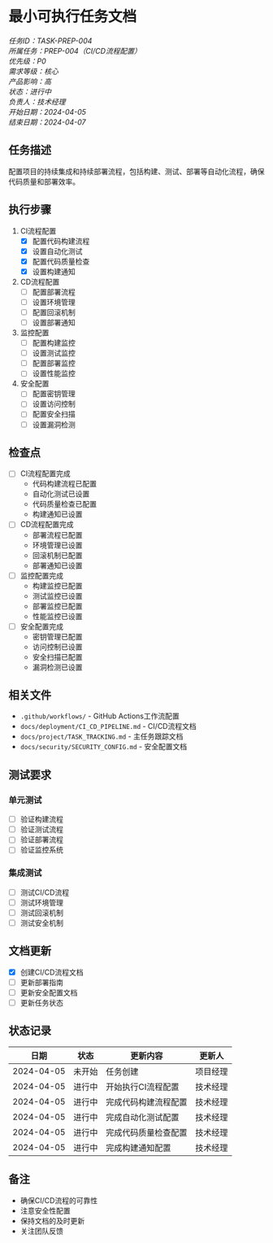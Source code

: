 # 最小可执行任务文档

*任务ID：TASK-PREP-004*  
*所属任务：PREP-004（CI/CD流程配置）*  
*优先级：P0*  
*需求等级：核心*  
*产品影响：高*  
*状态：进行中*  
*负责人：技术经理*  
*开始日期：2024-04-05*  
*结束日期：2024-04-07*

## 任务描述
配置项目的持续集成和持续部署流程，包括构建、测试、部署等自动化流程，确保代码质量和部署效率。

## 执行步骤
1. CI流程配置
   - [x] 配置代码构建流程
   - [x] 设置自动化测试
   - [x] 配置代码质量检查
   - [x] 设置构建通知

2. CD流程配置
   - [ ] 配置部署流程
   - [ ] 设置环境管理
   - [ ] 配置回滚机制
   - [ ] 设置部署通知

3. 监控配置
   - [ ] 配置构建监控
   - [ ] 设置测试监控
   - [ ] 配置部署监控
   - [ ] 设置性能监控

4. 安全配置
   - [ ] 配置密钥管理
   - [ ] 设置访问控制
   - [ ] 配置安全扫描
   - [ ] 设置漏洞检测

## 检查点
- [ ] CI流程配置完成
  - 代码构建流程已配置
  - 自动化测试已设置
  - 代码质量检查已配置
  - 构建通知已设置
- [ ] CD流程配置完成
  - 部署流程已配置
  - 环境管理已设置
  - 回滚机制已配置
  - 部署通知已设置
- [ ] 监控配置完成
  - 构建监控已配置
  - 测试监控已设置
  - 部署监控已配置
  - 性能监控已设置
- [ ] 安全配置完成
  - 密钥管理已配置
  - 访问控制已设置
  - 安全扫描已配置
  - 漏洞检测已设置

## 相关文件
- `.github/workflows/` - GitHub Actions工作流配置
- `docs/deployment/CI_CD_PIPELINE.md` - CI/CD流程文档
- `docs/project/TASK_TRACKING.md` - 主任务跟踪文档
- `docs/security/SECURITY_CONFIG.md` - 安全配置文档

## 测试要求
### 单元测试
- [ ] 验证构建流程
- [ ] 验证测试流程
- [ ] 验证部署流程
- [ ] 验证监控系统

### 集成测试
- [ ] 测试CI/CD流程
- [ ] 测试环境管理
- [ ] 测试回滚机制
- [ ] 测试安全机制

## 文档更新
- [x] 创建CI/CD流程文档
- [ ] 更新部署指南
- [ ] 更新安全配置文档
- [ ] 更新任务状态

## 状态记录
| 日期 | 状态 | 更新内容 | 更新人 |
|------|------|---------|--------|
| 2024-04-05 | 未开始 | 任务创建 | 项目经理 |
| 2024-04-05 | 进行中 | 开始执行CI流程配置 | 技术经理 |
| 2024-04-05 | 进行中 | 完成代码构建流程配置 | 技术经理 |
| 2024-04-05 | 进行中 | 完成自动化测试配置 | 技术经理 |
| 2024-04-05 | 进行中 | 完成代码质量检查配置 | 技术经理 |
| 2024-04-05 | 进行中 | 完成构建通知配置 | 技术经理 |

## 备注
- 确保CI/CD流程的可靠性
- 注意安全性配置
- 保持文档的及时更新
- 关注团队反馈 